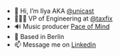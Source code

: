 - 👋 Hi, I’m Ilya AKA [@unicast](https://github.com/unicast)
- 👨🏽‍💻 VP of Engineering at [@taxfix](https://github.com/unicast)
- 🔊 Music producer [Pace of Mind](https://linktr.ee/pace_of_mind)
- 📍 Based in Berlin
- 📫 Message me on [Linkedin](https://www.linkedin.com/in/unicast/)
